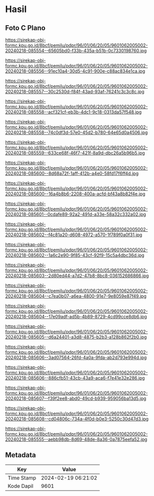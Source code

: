 # Hasil

## Foto C Plano

https://sirekap-obj-formc.kpu.go.id/8bcf/pemilu/pdpr/96/01/06/20/05/9601062005002-20240218-085554--65605bd0-f33b-435a-b51b-0c7330198760.jpg

https://sirekap-obj-formc.kpu.go.id/8bcf/pemilu/pdpr/96/01/06/20/05/9601062005002-20240218-085556--91ec10a4-30d5-4c91-900e-c88ac834e1ca.jpg

https://sirekap-obj-formc.kpu.go.id/8bcf/pemilu/pdpr/96/01/06/20/05/9601062005002-20240218-085557--30c2530d-f84f-43ad-93af-76241c3c3c8c.jpg

https://sirekap-obj-formc.kpu.go.id/8bcf/pemilu/pdpr/96/01/06/20/05/9601062005002-20240218-085558--acf321cf-eb3b-4dc1-9c18-0313da57f548.jpg

https://sirekap-obj-formc.kpu.go.id/8bcf/pemilu/pdpr/96/01/06/20/05/9601062005002-20240218-085558--74c0df3d-57e0-45d2-b780-64e65d0a4506.jpg

https://sirekap-obj-formc.kpu.go.id/8bcf/pemilu/pdpr/96/01/06/20/05/9601062005002-20240218-085559--633ce68f-46f7-421f-8a9d-dbc26a5b96b5.jpg

https://sirekap-obj-formc.kpu.go.id/8bcf/pemilu/pdpr/96/01/06/20/05/9601062005002-20240218-085600--8d68a72f-1aff-412b-a4e0-58fd17f6ff4d.jpg

https://sirekap-obj-formc.kpu.go.id/8bcf/pemilu/pdpr/96/01/06/20/05/9601062005002-20240218-085600--16a4b8b6-2208-400a-acfd-bf43a8b82f4e.jpg

https://sirekap-obj-formc.kpu.go.id/8bcf/pemilu/pdpr/96/01/06/20/05/9601062005002-20240218-085601--0cdafe89-92a2-491d-a33e-58a32c332a02.jpg

https://sirekap-obj-formc.kpu.go.id/8bcf/pemilu/pdpr/96/01/06/20/05/9601062005002-20240218-085602--f4c81a20-d608-4972-a570-1f789f0a0f31.jpg

https://sirekap-obj-formc.kpu.go.id/8bcf/pemilu/pdpr/96/01/06/20/05/9601062005002-20240218-085602--1a6c2e90-9f85-43cf-92f9-15c5a4dbc36d.jpg

https://sirekap-obj-formc.kpu.go.id/8bcf/pemilu/pdpr/96/01/06/20/05/9601062005002-20240218-085603--2d80ed44-a7d2-47b8-8bc8-036152686866.jpg

https://sirekap-obj-formc.kpu.go.id/8bcf/pemilu/pdpr/96/01/06/20/05/9601062005002-20240218-085604--c7ea0b07-a6ea-4800-91e7-9e8059e87f49.jpg

https://sirekap-obj-formc.kpu.go.id/8bcf/pemilu/pdpr/96/01/06/20/05/9601062005002-20240218-085604--17e09adf-ad5b-4b89-8729-4cd99cce8db6.jpg

https://sirekap-obj-formc.kpu.go.id/8bcf/pemilu/pdpr/96/01/06/20/05/9601062005002-20240218-085605--d6a24401-a3d8-4875-b2b3-a128b862f2b0.jpg

https://sirekap-obj-formc.kpu.go.id/8bcf/pemilu/pdpr/96/01/06/20/05/9601062005002-20240218-085606--3ad07564-26fd-4a0a-9fda-ab2d793e994d.jpg

https://sirekap-obj-formc.kpu.go.id/8bcf/pemilu/pdpr/96/01/06/20/05/9601062005002-20240218-085606--886cfb51-43cb-43a9-aca6-f7e41e32e286.jpg

https://sirekap-obj-formc.kpu.go.id/8bcf/pemilu/pdpr/96/01/06/20/05/9601062005002-20240218-085607--f39f2ee8-abd0-49cd-b939-959056ba13d5.jpg

https://sirekap-obj-formc.kpu.go.id/8bcf/pemilu/pdpr/96/01/06/20/05/9601062005002-20240218-085608--cd04806c-734a-4f0d-b0e3-5250c30d47d3.jpg

https://sirekap-obj-formc.kpu.go.id/8bcf/pemilu/pdpr/96/01/06/20/05/9601062005002-20240218-085555--aebb98db-8d69-48de-8a36-0a7875eefa52.jpg


## Metadata

| Key        | Value               |
| ---------- | ------------------- |
| Time Stamp | 2024-02-19 06:21:02 |
| Kode Dapil | 9601                |




